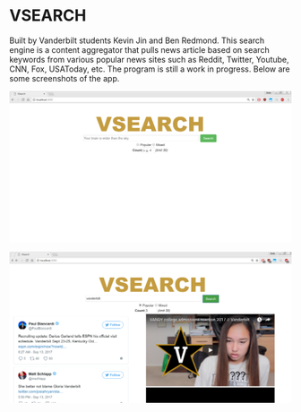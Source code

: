 # VSEARCH #

Built by Vanderbilt students Kevin Jin and Ben Redmond. This search engine is a content aggregator that pulls news article based on search keywords from various popular news sites such as Reddit, Twitter, Youtube, CNN, Fox, USAToday, etc. The program is still a work in progress. Below are some screenshots of the app.

![screenie1](screenshot1.png)

![screenie2](screenshot2.png)

